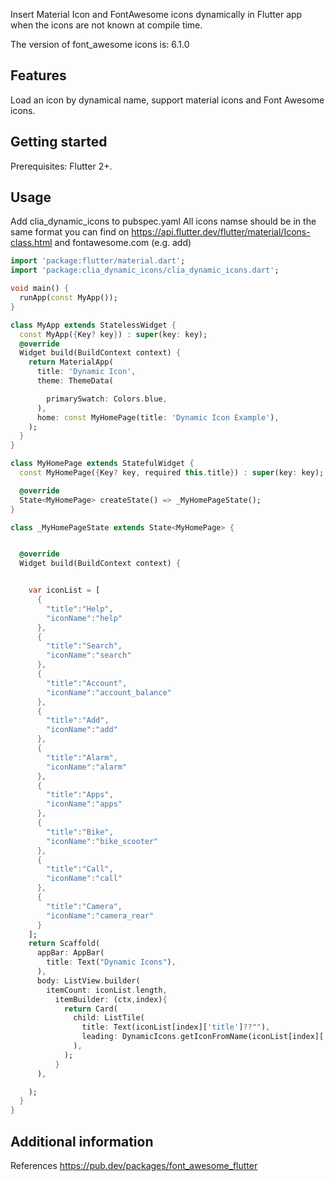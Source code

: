 <!-- 
This README describes the package. If you publish this package to pub.dev,
this README's contents appear on the landing page for your package.

For information about how to write a good package README, see the guide for
[writing package pages](https://dart.dev/guides/libraries/writing-package-pages). 

For general information about developing packages, see the Dart guide for
[creating packages](https://dart.dev/guides/libraries/create-library-packages)
and the Flutter guide for
[developing packages and plugins](https://flutter.dev/developing-packages). 
-->

Insert Material Icon and FontAwesome icons dynamically in Flutter app when the icons are not known at compile time.

The version of font_awesome icons is: 6.1.0

## Features

Load an icon by dynamical name, support material icons and Font Awesome icons.

## Getting started

Prerequisites: Flutter 2+.

## Usage

Add clia_dynamic_icons to pubspec.yaml
All icons namse should be in the same format you can find on https://api.flutter.dev/flutter/material/Icons-class.html and fontawesome.com  (e.g. add)

```dart
import 'package:flutter/material.dart';
import 'package:clia_dynamic_icons/clia_dynamic_icons.dart';

void main() {
  runApp(const MyApp());
}

class MyApp extends StatelessWidget {
  const MyApp({Key? key}) : super(key: key);
  @override
  Widget build(BuildContext context) {
    return MaterialApp(
      title: 'Dynamic Icon',
      theme: ThemeData(

        primarySwatch: Colors.blue,
      ),
      home: const MyHomePage(title: 'Dynamic Icon Example'),
    );
  }
}

class MyHomePage extends StatefulWidget {
  const MyHomePage({Key? key, required this.title}) : super(key: key);

  @override
  State<MyHomePage> createState() => _MyHomePageState();
}

class _MyHomePageState extends State<MyHomePage> {


  @override
  Widget build(BuildContext context) {


    var iconList = [
      {
        "title":"Help",
        "iconName":"help"
      },
      {
        "title":"Search",
        "iconName":"search"
      },
      {
        "title":"Account",
        "iconName":"account_balance"
      },
      {
        "title":"Add",
        "iconName":"add"
      },
      {
        "title":"Alarm",
        "iconName":"alarm"
      },
      {
        "title":"Apps",
        "iconName":"apps"
      },
      {
        "title":"Bike",
        "iconName":"bike_scooter"
      },
      {
        "title":"Call",
        "iconName":"call"
      },
      {
        "title":"Camera",
        "iconName":"camera_rear"
      }
    ];
    return Scaffold(
      appBar: AppBar(
        title: Text("Dynamic Icons"),
      ),
      body: ListView.builder(
        itemCount: iconList.length,
          itemBuilder: (ctx,index){
            return Card(
              child: ListTile(
                title: Text(iconList[index]['title']??""),
                leading: DynamicIcons.getIconFromName(iconList[index]['iconName']??""),
              ),
            );
          }
      ),

    );
  }
}
```

## Additional information

References
  https://pub.dev/packages/font_awesome_flutter


